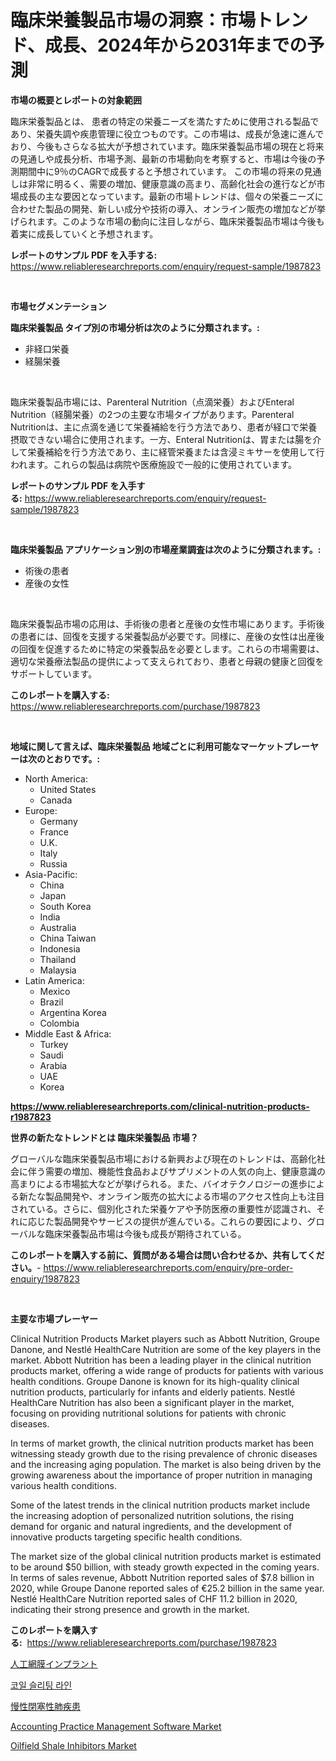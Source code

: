 <p><h1>臨床栄養製品市場の洞察：市場トレンド、成長、2024年から2031年までの予測</h1></p><p><strong>市場の概要とレポートの対象範囲</strong></p>
<p><p>臨床栄養製品とは、 患者の特定の栄養ニーズを満たすために使用される製品であり、栄養失調や疾患管理に役立つものです。この市場は、成長が急速に進んでおり、今後もさらなる拡大が予想されています。臨床栄養製品市場の現在と将来の見通しや成長分析、市場予測、最新の市場動向を考察すると、市場は今後の予測期間中に9％のCAGRで成長すると予想されています。 この市場の将来の見通しは非常に明るく、需要の増加、健康意識の高まり、高齢化社会の進行などが市場成長の主な要因となっています。最新の市場トレンドは、個々の栄養ニーズに合わせた製品の開発、新しい成分や技術の導入、オンライン販売の増加などが挙げられます。このような市場の動向に注目しながら、臨床栄養製品市場は今後も着実に成長していくと予想されます。</p></p>
<p><strong>レポートのサンプル PDF を入手する:</strong> <a href="https://www.reliableresearchreports.com/enquiry/request-sample/1987823">https://www.reliableresearchreports.com/enquiry/request-sample/1987823</a></p>
<p>&nbsp;</p>
<p><strong>市場セグメンテーション</strong></p>
<p><strong>臨床栄養製品 タイプ別の市場分析は次のように分類されます。:</strong></p>
<p><ul><li>非経口栄養</li><li>経腸栄養</li></ul></p>
<p>&nbsp;</p>
<p><p>臨床栄養製品市場には、Parenteral Nutrition（点滴栄養）およびEnteral Nutrition（経腸栄養）の2つの主要な市場タイプがあります。Parenteral Nutritionは、主に点滴を通じて栄養補給を行う方法であり、患者が経口で栄養摂取できない場合に使用されます。一方、Enteral Nutritionは、胃または腸を介して栄養補給を行う方法であり、主に経管栄養または含浸ミキサーを使用して行われます。これらの製品は病院や医療施設で一般的に使用されています。</p></p>
<p><strong>レポートのサンプル PDF を入手する:</strong>&nbsp;<a href="https://www.reliableresearchreports.com/enquiry/request-sample/1987823">https://www.reliableresearchreports.com/enquiry/request-sample/1987823</a></p>
<p>&nbsp;</p>
<p><strong> 臨床栄養製品 アプリケーション別の市場産業調査は次のように分類されます。:</strong></p>
<p><ul><li>術後の患者</li><li>産後の女性</li></ul></p>
<p>&nbsp;</p>
<p><p>臨床栄養製品市場の応用は、手術後の患者と産後の女性市場にあります。手術後の患者には、回復を支援する栄養製品が必要です。同様に、産後の女性は出産後の回復を促進するために特定の栄養製品を必要とします。これらの市場需要は、適切な栄養療法製品の提供によって支えられており、患者と母親の健康と回復をサポートしています。</p></p>
<p><strong>このレポートを購入する:</strong>&nbsp; <a href="https://www.reliableresearchreports.com/purchase/1987823">https://www.reliableresearchreports.com/purchase/1987823</a></p>
<p>&nbsp;</p>
<p><strong>地域に関して言えば、臨床栄養製品 地域ごとに利用可能なマーケットプレーヤーは次のとおりです。:</strong></p>
<p><ul>
    <li>
        North America:
        <ul>
            <li>United States</li>
            <li>Canada</li>
        </ul>
    </li>
    <li>
        Europe:
        <ul>
            <li>Germany</li>
            <li>France</li>
            <li>U.K.</li>
            <li>Italy</li>
            <li>Russia</li>
        </ul>
    </li>
    <li>
        Asia-Pacific:
        <ul>
            <li>China</li>
            <li>Japan</li>
            <li>South Korea</li>
            <li>India</li>
            <li>Australia</li>
            <li>China Taiwan</li>
            <li>Indonesia</li>
            <li>Thailand</li>
            <li>Malaysia</li>
        </ul>
    </li>
    <li>
        Latin America:
        <ul>
            <li>Mexico</li>
            <li>Brazil</li>
            <li>Argentina Korea</li>
            <li>Colombia</li>
        </ul>
    </li>
    <li>
        Middle East & Africa:
        <ul>
            <li>Turkey</li>
            <li>Saudi</li>
            <li>Arabia</li>
            <li>UAE</li>
            <li>Korea</li>
        </ul>
    </li>
    </ul></p>
<p><strong><a href="https://www.reliableresearchreports.com/clinical-nutrition-products-r1987823">https://www.reliableresearchreports.com/clinical-nutrition-products-r1987823</a></strong>&nbsp;</p>
<p><strong>世界の新たなトレンドとは 臨床栄養製品 市場？</strong></p>
<p><p>グローバルな臨床栄養製品市場における新興および現在のトレンドは、高齢化社会に伴う需要の増加、機能性食品およびサプリメントの人気の向上、健康意識の高まりによる市場拡大などが挙げられる。また、バイオテクノロジーの進歩による新たな製品開発や、オンライン販売の拡大による市場のアクセス性向上も注目されている。さらに、個別化された栄養ケアや予防医療の重要性が認識され、それに応じた製品開発やサービスの提供が進んでいる。これらの要因により、グローバルな臨床栄養製品市場は今後も成長が期待されている。</p></p>
<p><strong>このレポートを購入する前に、質問がある場合は問い合わせるか、共有してください。</strong>- <a href="https://www.reliableresearchreports.com/enquiry/pre-order-enquiry/1987823">https://www.reliableresearchreports.com/enquiry/pre-order-enquiry/1987823</a></p>
<p>&nbsp;</p>
<p><strong>主要な市場プレーヤー</strong></p>
<p><p>Clinical Nutrition Products Market players such as Abbott Nutrition, Groupe Danone, and Nestlé HealthCare Nutrition are some of the key players in the market. Abbott Nutrition has been a leading player in the clinical nutrition products market, offering a wide range of products for patients with various health conditions. Groupe Danone is known for its high-quality clinical nutrition products, particularly for infants and elderly patients. Nestlé HealthCare Nutrition has also been a significant player in the market, focusing on providing nutritional solutions for patients with chronic diseases.</p><p>In terms of market growth, the clinical nutrition products market has been witnessing steady growth due to the rising prevalence of chronic diseases and the increasing aging population. The market is also being driven by the growing awareness about the importance of proper nutrition in managing various health conditions.</p><p>Some of the latest trends in the clinical nutrition products market include the increasing adoption of personalized nutrition solutions, the rising demand for organic and natural ingredients, and the development of innovative products targeting specific health conditions.</p><p>The market size of the global clinical nutrition products market is estimated to be around $50 billion, with steady growth expected in the coming years. In terms of sales revenue, Abbott Nutrition reported sales of $7.8 billion in 2020, while Groupe Danone reported sales of €25.2 billion in the same year. Nestlé HealthCare Nutrition reported sales of CHF 11.2 billion in 2020, indicating their strong presence and growth in the market.</p></p>
<p><strong>このレポートを購入する:</strong>&nbsp;&nbsp;<a href="https://www.reliableresearchreports.com/purchase/1987823">https://www.reliableresearchreports.com/purchase/1987823</a></p>
<p><p><a href="https://medium.com/@arimuller2009/%E4%BA%BA%E5%B7%A5%E7%B6%B2%E8%86%9C%E3%82%A4%E3%83%B3%E3%83%97%E3%83%A9%E3%83%B3%E3%83%88%E5%B8%82%E5%A0%B4-%E7%AB%B6%E4%BA%89%E5%88%86%E6%9E%90-%E5%B8%82%E5%A0%B4%E5%8B%95%E5%90%91-2031%E5%B9%B4%E3%81%BE%E3%81%A7%E3%81%AE%E4%BA%88%E6%B8%AC-bdf5540a009d">人工網膜インプラント</a></p><p><a href="https://medium.com/@willislebsack/%EC%BD%94%EC%9D%BC-%EC%8A%AC%EB%A6%AC%ED%8C%85-%EB%9D%BC%EC%9D%B8-%EC%8B%9C%EC%9E%A5-%EB%8F%99%ED%96%A5-%EB%B0%8F-%EC%8B%9C%EC%9E%A5-%EB%B6%84%EC%84%9D%EC%9D%80-2024-2031%EB%85%84-%EA%B8%B0%EA%B0%84%EC%9D%84-%EC%98%88%EC%83%81%ED%96%88%EC%8A%B5%EB%8B%88%EB%8B%A4-5dd6efd976d1">코일 슬리팅 라인</a></p><p><a href="https://github.com/schmahlson/Market-Research-Report-List-1/blob/main/403389952888.md">慢性閉塞性肺疾患</a></p><p><a href="https://github.com/lataunyatinikmelvin59ilbd0dv/Market-Research-Report-List-2/blob/main/accounting-practice-management-software-market.md">Accounting Practice Management Software Market</a></p><p><a href="https://issuu.com/reportprime-2/docs/oilfield-shale-inhibitors-market-size-2030.pptx">Oilfield Shale Inhibitors Market</a></p></p>
